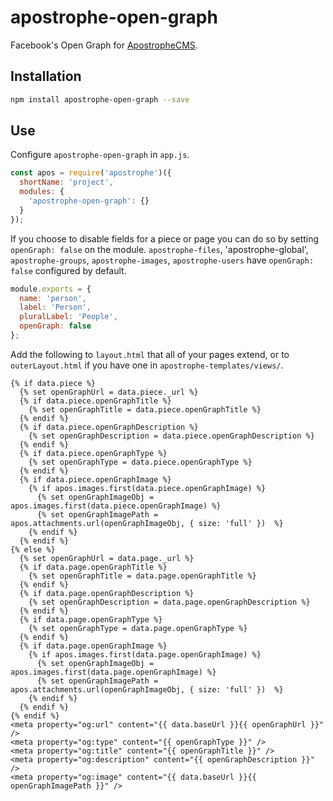 # apostrophe-open-graph

Facebook's Open Graph for [ApostropheCMS](http://apostrophecms.org/).

## Installation

```bash
npm install apostrophe-open-graph --save
```

## Use

Configure `apostrophe-open-graph` in `app.js`.

```js
const apos = require('apostrophe')({
  shortName: 'project',
  modules: {
    'apostrophe-open-graph': {}
  }
});
```

If you choose to disable fields for a piece or page you can do so by setting `openGraph: false` on the module. `apostrophe-files`, 'apostrophe-global', `apostrophe-groups`, `apostrophe-images`, `apostrophe-users` have `openGraph: false` configured by default.

```js
module.exports = {
  name: 'person',
  label: 'Person',
  pluralLabel: 'People',
  openGraph: false
};
```

Add the following to `layout.html` that all of your pages extend, or to `outerLayout.html` if you have one in `apostrophe-templates/views/`.

```nunjucks
{% if data.piece %}
  {% set openGraphUrl = data.piece._url %}
  {% if data.piece.openGraphTitle %}
    {% set openGraphTitle = data.piece.openGraphTitle %}
  {% endif %}
  {% if data.piece.openGraphDescription %}
    {% set openGraphDescription = data.piece.openGraphDescription %}
  {% endif %}
  {% if data.piece.openGraphType %}
    {% set openGraphType = data.piece.openGraphType %}
  {% endif %}
  {% if data.piece.openGraphImage %}
    {% if apos.images.first(data.piece.openGraphImage) %}
      {% set openGraphImageObj = apos.images.first(data.piece.openGraphImage) %}
      {% set openGraphImagePath = apos.attachments.url(openGraphImageObj, { size: 'full' })  %}
    {% endif %}
  {% endif %}
{% else %}
  {% set openGraphUrl = data.page._url %}
  {% if data.page.openGraphTitle %}
    {% set openGraphTitle = data.page.openGraphTitle %}
  {% endif %}
  {% if data.page.openGraphDescription %}
    {% set openGraphDescription = data.page.openGraphDescription %}
  {% endif %}
  {% if data.page.openGraphType %}
    {% set openGraphType = data.page.openGraphType %}
  {% endif %}
  {% if data.page.openGraphImage %}
    {% if apos.images.first(data.page.openGraphImage) %}
      {% set openGraphImageObj = apos.images.first(data.page.openGraphImage) %}
      {% set openGraphImagePath = apos.attachments.url(openGraphImageObj, { size: 'full' })  %}
    {% endif %}
  {% endif %}
{% endif %}
<meta property="og:url" content="{{ data.baseUrl }}{{ openGraphUrl }}" />
<meta property="og:type" content="{{ openGraphType }}" />
<meta property="og:title" content="{{ openGraphTitle }}" />
<meta property="og:description" content="{{ openGraphDescription }}" />
<meta property="og:image" content="{{ data.baseUrl }}{{ openGraphImagePath }}" />
```
